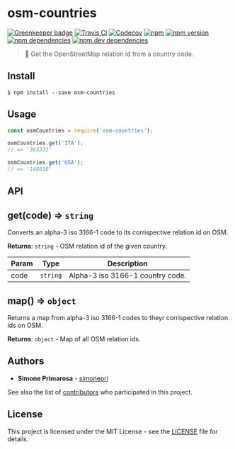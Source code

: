 # osm-countries

[![Greenkeeper badge](https://badges.greenkeeper.io/simonepri/osm-countries.svg)](https://greenkeeper.io/)
[![Travis CI](https://travis-ci.org/simonepri/osm-countries.svg?branch=master)](https://travis-ci.org/simonepri/osm-countries) [![Codecov](https://img.shields.io/codecov/c/github/simonepri/osm-countries/master.svg)](https://codecov.io/gh/simonepri/osm-countries) [![npm](https://img.shields.io/npm/dm/osm-countries.svg)](https://www.npmjs.com/package/osm-countries) [![npm version](https://img.shields.io/npm/v/osm-countries.svg)](https://www.npmjs.com/package/osm-countries) [![npm dependencies](https://david-dm.org/simonepri/osm-countries.svg)](https://david-dm.org/simonepri/osm-countries) [![npm dev dependencies](https://david-dm.org/simonepri/osm-countries/dev-status.svg)](https://david-dm.org/simonepri/osm-countries#info=devDependencies)

> 🔎 Get the OpenStreetMap relation id from a country code.

## Install

```
$ npm install --save osm-countries
```

## Usage

```js
const osmCountries = require('osm-countries');

osmCountries.get('ITA');
// => '365331'

osmCountries.get('USA');
// => '148838'
```

## API

<a name="get"></a>

## get(code) ⇒ <code>string</code>
Converts an alpha-3 iso 3166-1 code to its corrispective relation id on OSM.

**Returns**: <code>string</code> - OSM relation id of the given country.  

| Param | Type | Description |
| --- | --- | --- |
| code | <code>string</code> | Alpha-3 iso 3166-1 country code. |

<a name="map"></a>

## map() ⇒ <code>object</code>
Returns a map from alpha-3 iso 3166-1 codes to theyr corrispective relation
ids on OSM.

**Returns**: <code>object</code> - Map of all OSM relation ids.  

## Authors
* **Simone Primarosa** - [simonepri](https://github.com/simonepri)

See also the list of [contributors](https://github.com/simonepri/osm-countries/contributors) who participated in this project.

## License
This project is licensed under the MIT License - see the [LICENSE](LICENSE) file for details.
